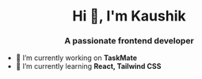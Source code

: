 <h1 align="center">Hi 👋, I'm Kaushik</h1>
<h3 align="center">A passionate frontend developer</h3>

- 🔭 I’m currently working on **TaskMate**
- 🌱 I’m currently learning **React, Tailwind CSS**

